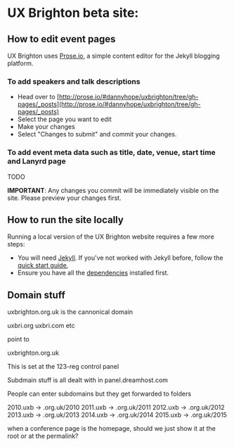# UX Brighton beta site:

## How to edit event pages

UX Brighton uses [Prose.io](http://prose.io/#dannyhope/uxbrighton/tree/gh-pages/_posts), a simple content editor for the Jekyll blogging platform. 

### To add speakers and talk descriptions

- Head over to [http://prose.io/#dannyhope/uxbrighton/tree/gh-pages/_posts](http://prose.io/#dannyhope/uxbrighton/tree/gh-pages/_posts)
- Select the page you want to edit
- Make your changes
- Select "Changes to submit" and commit your changes. 

### To add event meta data such as title, date, venue, start time and Lanyrd page

TODO

**IMPORTANT**: Any changes you commit will be immediately visible on the site. Please preview your changes first.

## How to run the site locally

Running a local version of the UX Brighton website requires a few more steps:

- You will need [Jekyll](http://jekyllrb.com/). If you've not worked with Jekyll before, follow the [quick start guide](http://jekyllrb.com/docs/quickstart/), 
- Ensure you have all the [dependencies](http://jekyllrb.com/docs/installation/) installed first. 

## Domain stuff

uxbrighton.org.uk is the cannonical domain

uxbri.org
uxbri.com
etc

point to

uxbrighton.org.uk

This is set at the 123-reg control panel

Subdmain stuff is all dealt with in panel.dreamhost.com

People can enter subdomains but they get forwarded to folders

2010.uxb → .org.uk/2010
2011.uxb → .org.uk/2011
2012.uxb → .org.uk/2012
2013.uxb → .org.uk/2013
2014.uxb → .org.uk/2014
2015.uxb → .org.uk/2015

when a conference page is the homepage, should we just show it at the root or at the permalink?